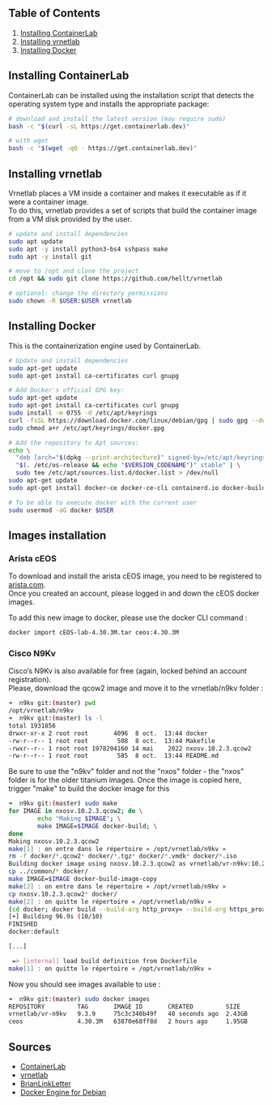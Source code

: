 ## Table of Contents

1. [Installing ContainerLab](#installing-containerlab)
2. [Installing vrnetlab](#installing-vrnetlab)
3. [Installing Docker](#installing-docker)

## Installing ContainerLab

ContainerLab can be installed using the installation script that detects the operating system type and installs the appropriate package:

```bash
# download and install the latest version (may require sudo)
bash -c "$(curl -sL https://get.containerlab.dev)"

# with wget
bash -c "$(wget -qO - https://get.containerlab.dev)"
```

## Installing vrnetlab

Vrnetlab places a VM inside a container and makes it executable as if it were a container image.  
To do this, vrnetlab provides a set of scripts that build the container image from a VM disk provided by the user.

```bash 
# update and install dependencies
sudo apt update
sudo apt -y install python3-bs4 sshpass make
sudo apt -y install git

# move to /opt and clone the project
cd /opt && sudo git clone https://github.com/hellt/vrnetlab

# optional: change the directory permissions
sudo chown -R $USER:$USER vrnetlab
```

## Installing Docker

This is the containerization engine used by ContainerLab.

```bash
# Update and install dependencies
sudo apt-get update
sudo apt-get install ca-certificates curl gnupg

# Add Docker's official GPG key:
sudo apt-get update
sudo apt-get install ca-certificates curl gnupg
sudo install -m 0755 -d /etc/apt/keyrings
curl -fsSL https://download.docker.com/linux/debian/gpg | sudo gpg --dearmor -o /etc/apt/keyrings/docker.gpg
sudo chmod a+r /etc/apt/keyrings/docker.gpg

# Add the repository to Apt sources:
echo \
  "deb [arch="$(dpkg --print-architecture)" signed-by=/etc/apt/keyrings/docker.gpg] https://download.docker.com/linux/debian \
  "$(. /etc/os-release && echo "$VERSION_CODENAME")" stable" | \
  sudo tee /etc/apt/sources.list.d/docker.list > /dev/null
sudo apt-get update
sudo apt-get install docker-ce docker-ce-cli containerd.io docker-buildx-plugin docker-compose-plugin

# To be able to execute docker with the current user
sudo usermod -aG docker $USER
```

## Images installation

### Arista cEOS

To download and install the arista cEOS image, you need to be registered to [arista.com](https://www.arista.com/en/support/software-download).  
Once you created an account, please logged in and down the cEOS docker images.  

To add this new image to docker, please use the docker CLI command :
```bash
docker import cEOS-lab-4.30.3M.tar ceos:4.30.3M
```

### Cisco N9Kv

Cisco’s N9Kv is also available for free (again, locked behind an account registration).  
Please, download the qcow2 image and move it to the vrnetlab/n9kv folder :

```bash
➜  n9kv git:(master) pwd
/opt/vrnetlab/n9kv
➜  n9kv git:(master) ls -l
total 1931856
drwxr-xr-x 2 root root       4096  8 oct.  13:44 docker
-rw-r--r-- 1 root root        508  8 oct.  13:44 Makefile
-rwxr--r-- 1 root root 1978204160 14 mai    2022 nxosv.10.2.3.qcow2
-rw-r--r-- 1 root root        585  8 oct.  13:44 README.md
```

Be sure to use the "n9kv" folder and not the "nxos" folder - the "nxos" folder is for the older titanium images. Once the image is copied here, trigger "make" to build the docker image for this

```bash
➜  n9kv git:(master) sudo make                                
for IMAGE in nxosv.10.2.3.qcow2; do \
        echo "Making $IMAGE"; \
        make IMAGE=$IMAGE docker-build; \
done
Making nxosv.10.2.3.qcow2
make[1] : on entre dans le répertoire « /opt/vrnetlab/n9kv »
rm -f docker/*.qcow2* docker/*.tgz* docker/*.vmdk* docker/*.iso
Building docker image using nxosv.10.2.3.qcow2 as vrnetlab/vr-n9kv:10.2.3
cp ../common/* docker/
make IMAGE=$IMAGE docker-build-image-copy
make[2] : on entre dans le répertoire « /opt/vrnetlab/n9kv »
cp nxosv.10.2.3.qcow2* docker/
make[2] : on quitte le répertoire « /opt/vrnetlab/n9kv »
(cd docker; docker build --build-arg http_proxy= --build-arg https_proxy= --build-arg IMAGE=nxosv.10.2.3.qcow2 -t vrnetlab/vr-n9kv:10.2.3 .)
[+] Building 96.9s (10/10) 
FINISHED
docker:default

[...]

 => [internal] load build definition from Dockerfile
make[1] : on quitte le répertoire « /opt/vrnetlab/n9kv »
```

Now you should see images available to use :
```bash
➜  n9kv git:(master) sudo docker images 
REPOSITORY         TAG       IMAGE ID       CREATED         SIZE
vrnetlab/vr-n9kv   9.3.9     75c3c348b49f   48 seconds ago  2.43GB
ceos               4.30.3M   63870e68ff8d   2 hours ago     1.95GB
```

## Sources
- [ContainerLab](https://containerlab.dev/install/)
- [vrnetlab](https://containerlab.dev/manual/vrnetlab/#vrnetlab)
- [BrianLinkLetter](https://www.brianlinkletter.com/2019/03/vrnetlab-emulate-networks-using-kvm-and-docker/)
- [Docker Engine for Debian](https://docs.docker.com/engine/install/debian/)